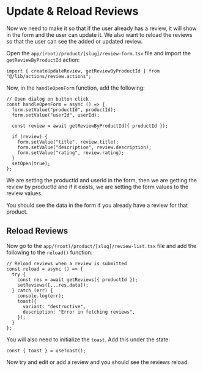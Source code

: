# Update & Reload Reviews

Now we need to make it so that if the user already has a review, it will show in the form and the user can update it. We also want to reload the reviews so that the user can see the added or updated review.

Open the `app/(root)/product/[slug]/review-form.tsx` file and import the `getReviewByProductId` action:

```tsx
import { createUpdateReview, getReviewByProductId } from "@/lib/actions/review.actions";
```

Now, in the `handleOpenForm` function, add the following:

```tsx
// Open dialog on button click
const handleOpenForm = async () => {
  form.setValue("productId", productId);
  form.setValue("userId", userId);

  const review = await getReviewByProductId({ productId });

  if (review) {
    form.setValue("title", review.title);
    form.setValue("description", review.description);
    form.setValue("rating", review.rating);
  }
  setOpen(true);
};
```

We are setting the productId and userId in the form, then we are getting the review by productId and if it exists, we are setting the form values to the review values.

You should see the data in the form if you already have a review for that product.

## Reload Reviews

Now go to the `app/(root)/product/[slug]/review-list.tsx` file and add the following to the `reload()` function:

```tsx
// Reload reviews when a review is submitted
const reload = async () => {
  try {
    const res = await getReviews({ productId });
    setReviews([...res.data]);
  } catch (err) {
    console.log(err);
    toast({
      variant: "destructive",
      description: "Error in fetching reviews",
    });
  }
};
```

You will also need to initialize the `toast`. Add this under the state:

```tsx
const { toast } = useToast();
```

Now try and edit or add a review and you should see the reviews reload.
